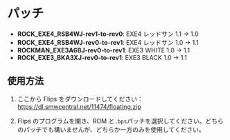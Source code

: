 # パッチ

-   **ROCK_EXE4_RSB4WJ-rev1-to-rev0**: EXE4 レッドサン 1.1 → 1.0
-   **ROCK_EXE4_RSB4WJ-rev0-to-rev1**: EXE4 レッドサン 1.0 → 1.1
-   **ROCKMAN_EXE3A6BJ-rev0-to-rev1**: EXE3 WHITE 1.0 → 1.1
-   **ROCK_EXE3_BKA3XJ-rev0-to-rev1**: EXE3 BLACK 1.0 → 1.1

## 使用方法

1. ここから Flips をダウンロードしてください：https://dl.smwcentral.net/11474/floating.zip

2. Flips のプログラムを開き、ROM と`.bps`パッチを選択してください。どちらのパッチでも構いませんが、どちらか一方のみを使用してください。
